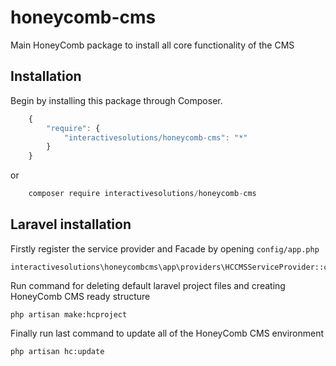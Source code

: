 # honeycomb-cms
Main HoneyComb package to install all core functionality of the CMS

## Installation

Begin by installing this package through Composer.


```js
	{
	    "require": {
	        "interactivesolutions/honeycomb-cms": "*"
	    }
	}
```
or
```js
    composer require interactivesolutions/honeycomb-cms
```

## Laravel installation

Firstly register the service provider and Facade by opening `config/app.php`

    interactivesolutions\honeycombcms\app\providers\HCCMSServiceProvider::class,
    
Run command for deleting default laravel project files and creating HoneyComb CMS ready structure

    php artisan make:hcproject
    
Finally run last command to update all of the HoneyComb CMS environment

    php artisan hc:update
